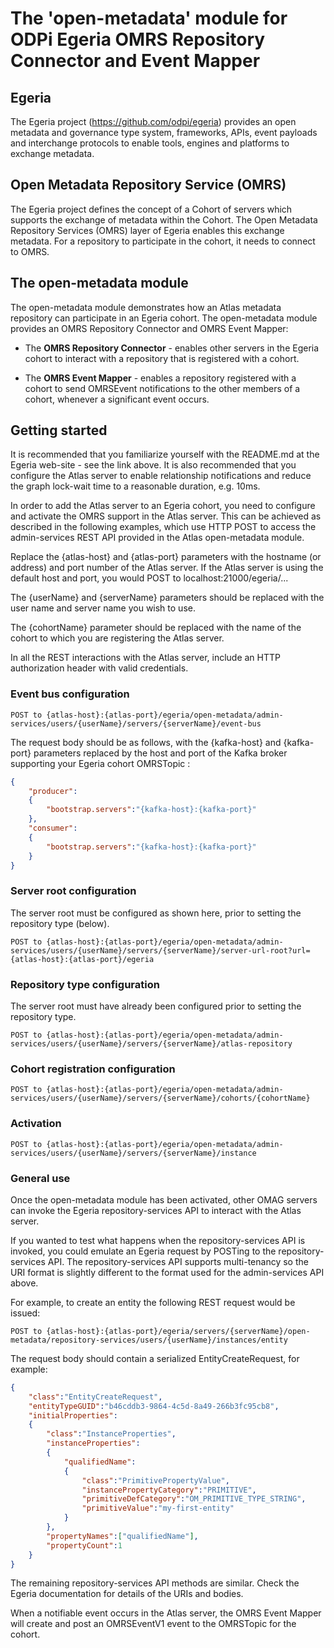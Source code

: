 <!--
  ~ Licensed to the Apache Software Foundation (ASF) under one
  ~ or more contributor license agreements.  See the NOTICE file
  ~ distributed with this work for additional information
  ~ regarding copyright ownership.  The ASF licenses this file
  ~ to you under the Apache License, Version 2.0 (the
  ~ "License"); you may not use this file except in compliance
  ~ with the License.  You may obtain a copy of the License at
  ~
  ~     http://www.apache.org/licenses/LICENSE-2.0
  ~
  ~ Unless required by applicable law or agreed to in writing, software
  ~ distributed under the License is distributed on an "AS IS" BASIS,
  ~ WITHOUT WARRANTIES OR CONDITIONS OF ANY KIND, either express or implied.
  ~ See the License for the specific language governing permissions and
  ~ limitations under the License.
  -->

# The 'open-metadata' module for ODPi Egeria OMRS Repository Connector and Event Mapper

## Egeria

The Egeria project (https://github.com/odpi/egeria) provides an open metadata and governance type system,
frameworks, APIs, event payloads and interchange protocols to enable tools, engines and platforms to exchange
metadata.

## Open Metadata Repository Service (OMRS)

The Egeria project defines the concept of a Cohort of servers which supports the exchange of metadata within the Cohort.
The Open Metadata Repository Services (OMRS) layer of Egeria enables this exchange metadata.
For a repository to participate in the cohort, it needs to connect to OMRS.


## The open-metadata module

The open-metadata module demonstrates how an Atlas metadata repository can participate in an Egeria cohort.
The open-metadata module provides an OMRS Repository Connector and OMRS Event Mapper:

* The **OMRS Repository Connector** - enables other servers in the Egeria cohort to interact with a repository
that is registered with a cohort.

* The **OMRS Event Mapper** - enables a repository registered with a cohort to send OMRSEvent notifications to
the other members of a cohort, whenever a significant event occurs.

## Getting started

It is recommended that you familiarize yourself with the README.md at the Egeria web-site - see the link above.
It is also recommended that you configure the Atlas server to enable relationship notifications and reduce the
graph lock-wait time to a reasonable duration, e.g. 10ms.

In order to add the Atlas server to an Egeria cohort, you need to configure and activate the OMRS support in the
Atlas server. This can be achieved as described in the following examples, which use HTTP POST to access the
admin-services REST API provided in the Atlas open-metadata module.

Replace the {atlas-host} and {atlas-port} parameters with the hostname (or address) and port number of the Atlas server.
If the Atlas server is using the default host and port, you would POST to localhost:21000/egeria/...

The {userName} and {serverName} parameters should be replaced with the user name and server name you wish to use.

The {cohortName} parameter should be replaced with the name of the cohort to which you are registering the Atlas server.

In all the REST interactions with the Atlas server, include an HTTP authorization header with valid credentials.

### Event bus configuration

```
POST to {atlas-host}:{atlas-port}/egeria/open-metadata/admin-services/users/{userName}/servers/{serverName}/event-bus
```

The request body should be as follows, with the {kafka-host} and {kafka-port} parameters replaced by the
host and port of the Kafka broker supporting your Egeria cohort OMRSTopic :

```json
{
    "producer":
    {
        "bootstrap.servers":"{kafka-host}:{kafka-port}"
    },
    "consumer":
    {
        "bootstrap.servers":"{kafka-host}:{kafka-port}"
    }
}
```

### Server root configuration

The server root must be configured as shown here, prior to setting the repository type (below).

```
POST to {atlas-host}:{atlas-port}/egeria/open-metadata/admin-services/users/{userName}/servers/{serverName}/server-url-root?url={atlas-host}:{atlas-port}/egeria
```

### Repository type configuration

The server root must have already been configured prior to setting the repository type.

```
POST to {atlas-host}:{atlas-port}/egeria/open-metadata/admin-services/users/{userName}/servers/{serverName}/atlas-repository
```

### Cohort registration configuration

```
POST to {atlas-host}:{atlas-port}/egeria/open-metadata/admin-services/users/{userName}/servers/{serverName}/cohorts/{cohortName}
```

### Activation

```
POST to {atlas-host}:{atlas-port}/egeria/open-metadata/admin-services/users/{userName}/servers/{serverName}/instance
```

### General use

Once the open-metadata module has been activated, other OMAG servers can invoke the Egeria repository-services API
to interact with the Atlas server.

If you wanted to test what happens when the repository-services API is invoked, you could emulate an Egeria request by
POSTing to the repository-services API. The repository-services API supports multi-tenancy so the URI format is slightly
different to the format used for the admin-services API above.

For example, to create an entity the following REST request would be issued:

```
POST to {atlas-host}:{atlas-port}/egeria/servers/{serverName}/open-metadata/repository-services/users/{userName}/instances/entity
```

The request body should contain a serialized EntityCreateRequest, for example:

```json
{
    "class":"EntityCreateRequest",
    "entityTypeGUID":"b46cddb3-9864-4c5d-8a49-266b3fc95cb8",
    "initialProperties":
    {
        "class":"InstanceProperties",
        "instanceProperties":
        {
            "qualifiedName":
            {
                "class":"PrimitivePropertyValue",
                "instancePropertyCategory":"PRIMITIVE",
                "primitiveDefCategory":"OM_PRIMITIVE_TYPE_STRING",
                "primitiveValue":"my-first-entity"
            }
        },
        "propertyNames":["qualifiedName"],
        "propertyCount":1
    }
}
```


The remaining repository-services API methods are similar. Check the Egeria documentation for details of the URIs and bodies.

When a notifiable event occurs in the Atlas server, the OMRS Event Mapper will create and post an OMRSEventV1 event to the OMRSTopic for the cohort.